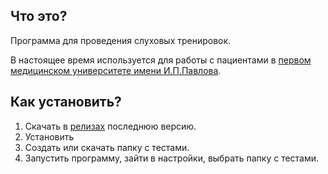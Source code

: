 ## Что это?
Программа для проведения слуховых тренировок.

В настоящее время используется для работы с пациентами в [первом медицинском университете имени И.П.Павлова](https://www.1spbgmu.ru/).

## Как установить?
1. Скачать в [релизах](https://github.com/PennyroyalTea/hearing-evaluation-app/releases) последнюю версию.
2. Установить
3. Создать или скачать папку с тестами.
4. Запустить программу, зайти в настройки, выбрать папку с тестами.
